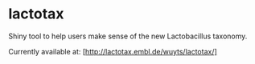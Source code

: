 # lactotax

Shiny tool to help users make sense of the new Lactobacillus taxonomy.

Currently available at: [http://lactotax.embl.de/wuyts/lactotax/]
